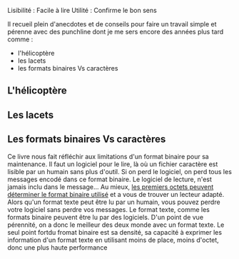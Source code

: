 Lisibilité : Facile à lire
Utilité : Confirme le bon sens

Il recueil plein d'anecdotes et de conseils pour faire un travail simple et pérenne avec des punchline dont je me sers encore des années plus tard comme :
* l'hélicoptère
* les lacets
* les formats binaires Vs caractères

## L'hélicoptère

## Les lacets

## Les formats binaires Vs caractères

Ce livre nous fait réfléchir aux limitations d'un format binaire pour sa maintenance.
Il faut un logiciel pour le lire, là où un fichier caractère est lisible par un humain sans plus d'outil.
Si on perd le logiciel, on perd tous les messages encodé dans ce format binaire.
Le logiciel de lecture, n'est jamais inclu dans le message...
Au mieux, [les premiers octets peuvent déterminer le format binaire utilisé](https://en.wikipedia.org/wiki/Magic_number_(programming)#In_files) et a vous de trouver un lecteur adapté.
Alors qu'un format texte peut être lu par un humain, vous pouvez perdre votre logiciel sans perdre vos messages.
Le format texte, comme les formats binaire peuvent être lu par des logiciels.
D'un point de vue pérennité, on a donc le meilleur des deux monde avec un format texte.
Le seul point fortdu fromat binaire est sa densité, sa capacité à exprimer les information d'un format texte en utilisant moins de place, moins d'octet, donc une plus haute performance